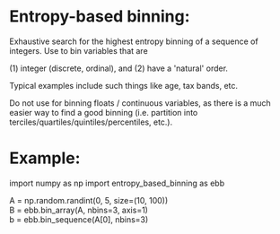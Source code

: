 # Entropy-based binning:

Exhaustive search for the highest entropy binning of a sequence of integers.
Use to bin variables that are

(1) integer (discrete, ordinal), and
(2) have a 'natural' order.

Typical examples include such things like age, tax bands, etc.

Do not use for binning floats / continuous variables, as there is a
much easier way to find a good binning (i.e. partition into
terciles/quartiles/quintiles/percentiles, etc.).

# Example:

import numpy as np
import entropy_based_binning as ebb

A = np.random.randint(0, 5, size=(10, 100))  
B = ebb.bin_array(A, nbins=3, axis=1)  
b = ebb.bin_sequence(A[0], nbins=3)  
